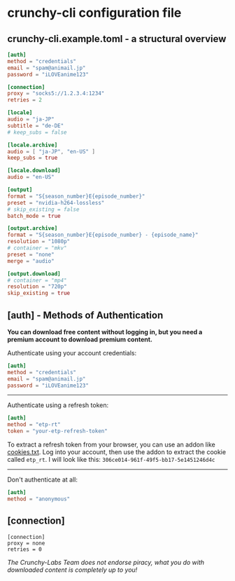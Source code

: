 # crunchy-cli configuration file

## crunchy-cli.example.toml - a structural overview

```toml
[auth]
method = "credentials"
email = "spam@animail.jp"
password = "iLOVEanime123"

[connection]
proxy = "socks5://1.2.3.4:1234"
retries = 2

[locale]
audio = "ja-JP"
subtitle = "de-DE"
# keep_subs = false

[locale.archive]
audio = [ "ja-JP", "en-US" ]
keep_subs = true

[locale.download]
audio = "en-US"

[output]
format = "S{season_number}E{episode_number}"
preset = "nvidia-h264-lossless"
# skip_existing = false
batch_mode = true

[output.archive]
format = "S{season_number}E{episode_number} - {episode_name}"
resolution = "1080p"
# container = "mkv"
preset = "none"
merge = "audio"

[output.download]
# container = "mp4"
resolution = "720p"
skip_existing = true
```


## [auth] - Methods of Authentication

**You can download free content without logging in, but you need a premium account to download premium content.**

Authenticate using your account credentials:

```toml
[auth]
method = "credentials"
email = "spam@animail.jp"
password = "iLOVEanime123"
```

<hr>

Authenticate using a refresh token:

```toml
[auth]
method = "etp-rt"
token = "your-etp-refresh-token"
```

To extract a refresh token from your browser, you can use an addon like [cookies.txt](https://addons.mozilla.org/en-US/firefox/addon/cookies-txt/). Log into your account, then use the addon to extract the cookie called `etp_rt`. I will look like this: `306ce014-961f-49f5-bb17-5e1451246d4c`

<hr>

Don't authenticate at all:

```toml
[auth]
method = "anonymous"
```


## [connection]

```
[connection]
proxy = none
retries = 0
```



*The Crunchy-Labs Team does not endorse piracy, what you do with downloaded content is completely up to you!*

